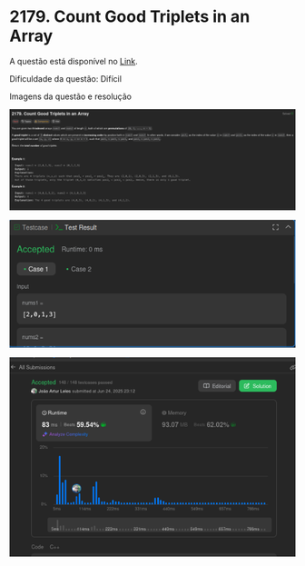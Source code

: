 # 2179. Count Good Triplets in an Array


A questão está disponível no [Link](https://leetcode.com/problems/count-good-triplets-in-an-array/description/).

Dificuldade da questão: Difícil

Imagens da questão e resolução

![questao 1](/2179-count-good-triplets-in-an-array/assets/questao1.png)

![teste](/2179-count-good-triplets-in-an-array/assets/teste.png)

![submit](/2179-count-good-triplets-in-an-array/assets/submit.png)

